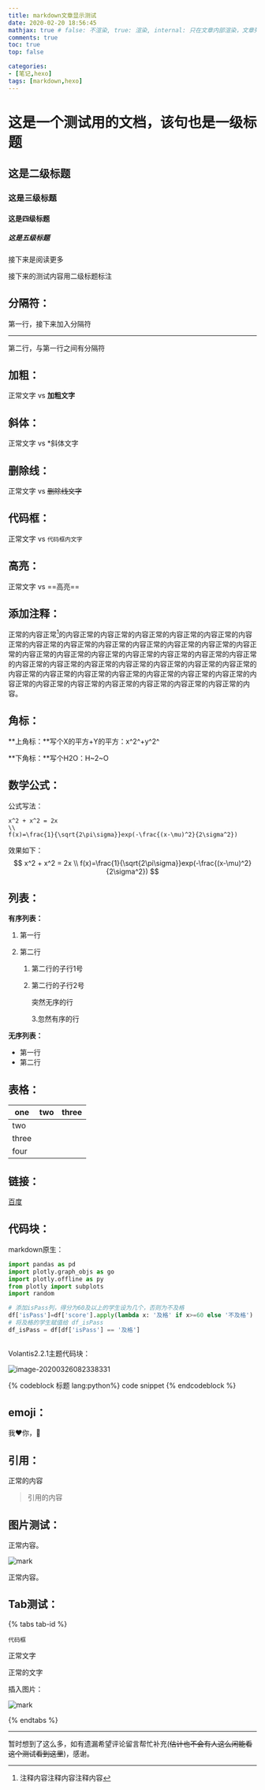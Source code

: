 ```yaml
---
title: markdown文章显示测试 
date: 2020-02-20 18:56:45 
mathjax: true # false: 不渲染, true: 渲染, internal: 只在文章内部渲染，文章列表中不渲染
comments: true
toc: true
top: false

categories: 
- [笔记,hexo]
tags: [markdown,hexo]
---
```

# 这是一个测试用的文档，该句也是一级标题

## 这是二级标题

### 这是三级标题

#### 这是四级标题

##### 这是五级标题

接下来是阅读更多 <!--more-->

接下来的测试内容用二级标题标注

## 分隔符：

第一行，接下来加入分隔符

---

第二行，与第一行之间有分隔符

## 加粗：

正常文字 vs **加粗文字**

## 斜体：

正常文字 vs *斜体文字

## 删除线：

正常文字 vs ~~删除线文字~~

## 代码框：

正常文字 vs `代码框内文字`

## 高亮：

正常文字 vs ==高亮==

## 添加注释：

正常的内容正常[^注释]的内容正常的内容正常的内容正常的内容正常的内容正常的内容正常的内容正常的内容正常的内容正常的内容正常的内容正常的内容正常的内容正常的内容正常的内容正常的内容正常的内容正常的内容正常的内容正常的内容正常的内容正常的内容正常的内容正常的内容正常的内容正常的内容正常的内容正常的内容正常的内容正常的内容正常的内容正常的内容正常的内容正常的内容正常的内容正常的内容正常的内容正常的内容正常的内容正常的内容正常的内容正常的内容。

[^注释]: 注释内容注释内容注释内容

## 角标：

**上角标：**写个X的平方+Y的平方：x^2^+y^2^

**下角标：**写个H2O：H~2~O

## 数学公式：

公式写法：

```
x^2 + x^2 = 2x 
\\
f(x)=\frac{1}{\sqrt{2\pi\sigma}}exp(-\frac{(x-\mu)^2}{2\sigma^2})
```

效果如下：
$$
x^2 + x^2 = 2x 
\\
f(x)=\frac{1}{\sqrt{2\pi\sigma}}exp(-\frac{(x-\mu)^2}{2\sigma^2})
$$

## 列表：

**有序列表：**

1. 第一行

2. 第二行

   1. 第二行的子行1号

   2. 第二行的子行2号

      突然无序的行

      3.忽然有序的行

**无序列表：**

+ 第一行
+ 第二行

## 表格：

| one   | two  | three |
| ----- | ---- | ----- |
| two   |      |       |
| three |      |       |
| four  |      |       |

## 链接：

[百度](https://www.baidu.com)

## 代码块：

markdown原生：

```python
import pandas as pd
import plotly.graph_objs as go
import plotly.offline as py
from plotly import subplots
import random

# 添加isPass列，得分为60及以上的学生设为几个，否则为不及格
df['isPass']=df['score'].apply(lambda x: '及格' if x>=60 else '不及格')
# 将及格的学生赋值给 df_isPass
df_isPass = df[df['isPass'] == '及格']
    
```

Volantis2.2.1主题代码块：

![image-20200326082338331](https://cdn.jsdelivr.net/gh/lluuiq/blog_img/img/20200326082340.png)

{% codeblock 标题  lang:python%}
code snippet
{% endcodeblock %}

## emoji：

我:heart:你，:kiss:

## 引用：



正常的内容

> 引用的内容

## 图片测试：

正常内容。

![mark](https://cdn.jsdelivr.net/gh/lluuiq/blog_img/img/20200324021616.png)

正常内容。

## Tab测试：

{% tabs tab-id %}

<!-- tab 第一个tab的名字 -->

```
代码框
```

正常文字

<!-- endtab -->

<!-- tab 第二个tab的名字 -->

正常的文字

插入图片：

![mark](https://cdn.jsdelivr.net/gh/lluuiq/blog_img/img/20200324021616.png)

<!-- endtab -->

{% endtabs %}

---

暂时想到了这么多，如有遗漏希望评论留言帮忙补充(~~估计也不会有人这么闲能看这个测试看到这里~~)，感谢。